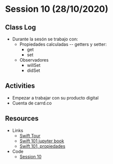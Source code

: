 # Session 10 (28/10/2020)

## Class Log
* Durante la sesón se trabajo con:
  * Propiedades calculadas -- getters y setter:
    * get
    * set
  * Observadores 
    * willSet
    * didSet
  

## Activities
* Empezar a trabajar con su producto digital
* Cuenta de carrd.co

## Resources
* Links
  * [Swift Tour](https://www.tensorflow.org/swift/tutorials/a_swift_tour)
  * [Swift 101 jupyter book](https://colab.research.google.com/github/tensorflow/swift/blob/master/docs/site/tutorials/a_swift_tour.ipynb#scrollTo=673eaebJdE12)
  * [Swift 101, propiedades](https://itnext.io/swift-101-basic-property-92f02256dc07)
* Code
  * [Session 10](../resources/Session_10/code/session-10.swift)